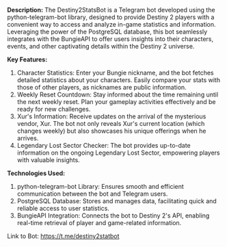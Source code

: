 **Description:**
The Destiny2StatsBot is a Telegram bot developed using the python-telegram-bot library, designed to provide Destiny 2 players with a convenient way to access and analyze in-game statistics and information. Leveraging the power of the PostgreSQL database, this bot seamlessly integrates with the BungieAPI to offer users insights into their characters, events, and other captivating details within the Destiny 2 universe.

**Key Features:**
1. Character Statistics: Enter your Bungie nickname, and the bot fetches detailed statistics about your characters. Easily compare your stats with those of other players, as nicknames are public information.
2. Weekly Reset Countdown: Stay informed about the time remaining until the next weekly reset. Plan your gameplay activities effectively and be ready for new challenges.
3. Xur's Information: Receive updates on the arrival of the mysterious vendor, Xur. The bot not only reveals Xur's current location (which changes weekly) but also showcases his unique offerings when he arrives.
4. Legendary Lost Sector Checker: The bot provides up-to-date information on the ongoing Legendary Lost Sector, empowering players with valuable insights.

**Technologies Used:**
1. python-telegram-bot Library: Ensures smooth and efficient communication between the bot and Telegram users.
2. PostgreSQL Database: Stores and manages data, facilitating quick and reliable access to user statistics.
3. BungieAPI Integration: Connects the bot to Destiny 2's API, enabling real-time retrieval of player and game-related information.

Link to Bot: https://t.me/destiny2statbot
